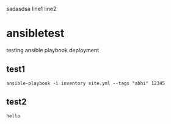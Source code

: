 
sadasdsa
line1
line2
# ansibletest
testing ansible playbook deployment

## test1

```
ansible-playbook -i inventory site.yml --tags "abhi" 12345
```

## test2
```
hello
```
